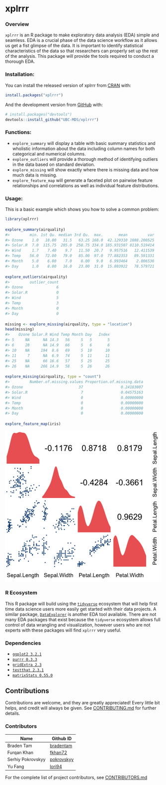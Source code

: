 
<!-- README.md is generated from README.Rmd. Please edit that file -->

# xplrrr

<!-- badges: start -->

<!-- badges: end -->

### Overview

`xplrrr` is an R package to make exploratory data analysis (EDA) simple and seamless. EDA is a crucial phase of the data science workflow as it allows us get a fist glimpse of the data. It is important to identify statistical characteristics of the data so that researchers can properly set up the rest of the analysis. This package will provide the tools required to conduct a thorough EDA.


### Installation:

You can install the released version of xplrrr from
[CRAN](https://CRAN.R-project.org) with:

``` r
install.packages("xplrrr")
```

And the development version from [GitHub](https://github.com/) with:

``` r
# install.packages("devtools")
devtools::install_github("UBC-MDS/xplrrr")
```

### Functions:

- `explore_summary` will display a table with basic summary statistics and wholistic information about the data including column names for both categorical and numerical columns.  
- `explore_outliers` will provide a thorough method of identifying outliers in the data based on standard deviation.
- `explore_missing` will show exactly where there is missing data and how much data is missing.
- `explore_feature_map` will generate a faceted plot on pairwise feature relationships and correlations as well as individual feature distributions.

### Usage:

This is a basic example which shows you how to solve a common problem:

``` r
library(xplrrr)

explore_summary(airquality)
#>         min. 1st Qu. median 3rd Qu.  max.       mean         var
#> Ozone    1.0   18.00   31.5   63.25 168.0  42.129310 1088.200525
#> Solar.R  7.0  115.75  205.0  258.75 334.0 185.931507 8110.519414
#> Wind     1.7    7.40    9.7   11.50  20.7   9.957516   12.411539
#> Temp    56.0   72.00   79.0   85.00  97.0  77.882353   89.591331
#> Month    5.0    6.00    7.0    8.00   9.0   6.993464    2.006536
#> Day      1.0    8.00   16.0   23.00  31.0  15.803922   78.579721

explore_outliers(airquality)
#>         outlier_count
#> Ozone               6
#> Solar.R             0
#> Wind                5
#> Temp                3
#> Month               0
#> Day                 0

missing <- explore_missing(airquality, type = "location")
head(missing)
#>    Ozone Solar.R Wind Temp Month Day   Index
#> 5     NA      NA 14.3   56     5   5       5
#> 6     28      NA 14.9   66     5   6       6
#> 10    NA     194  8.6   69     5  10      10
#> 11     7      NA  6.9   74     5  11      11
#> 25    NA      66 16.6   57     5  25      25
#> 26    NA     266 14.9   58     5  26      26

explore_missing(airquality, type = "count")
#>         Number.of.missing.values Proportion.of.missing.data
#> Ozone                         37                 0.24183007
#> Solar.R                        7                 0.04575163
#> Wind                           0                 0.00000000
#> Temp                           0                 0.00000000
#> Month                          0                 0.00000000
#> Day                            0                 0.00000000

explore_feature_map(iris)
```
![](/imgs/feature_map.png)

### R Ecosystem

This R package will build using the [`tidyverse`](https://www.tidyverse.org/) ecosystem that will help first time data science users more easily get started with their data projects. A similar package, [`DataExplorer`](https://cran.r-project.org/web/packages/DataExplorer/vignettes/dataexplorer-intro.html) is another EDA tool available. There are not many EDA packages that exist because the `tidyverse` ecosystem allows full control of data wrangling and visualization, however users who are not experts with these packages will find `xplrrr` very useful.

### Dependencies

- [`ggplot2 3.2.1`](https://github.com/tidyverse/ggplot2)  
- [`purrr 0.3.3`](https://github.com/tidyverse/purrr)  
- [`gridExtra 2.3`](https://github.com/cran/gridExtra)  
- [`testthat 2.3.1`](https://github.com/r-lib/testthat)  
- [`matrixStats 0.55.0`](https://github.com/HenrikBengtsson/matrixStats)  

## Contributions

Contributions are welcome, and they are greatly appreciated! Every little bit
helps, and credit will always be given. See [CONTRIBUTING.md](CONTRIBUTING.md) for further details.

### Contributors

Name     | Github ID
------- | -------
Braden Tam   | [bradentam](https://github.com/bradentam)  
Furqan Khan  | [fkhan72](https://github.com/fkhan72)
Serhiy Pokrovskyy | [pokrovskyy](https://github.com/pokrovskyy)
Yu Fang | [lori94](https://github.com/lori94)  

For the complete list of project contributors, see [CONTRIBUTORS.md](CONTRIBUTORS.md)